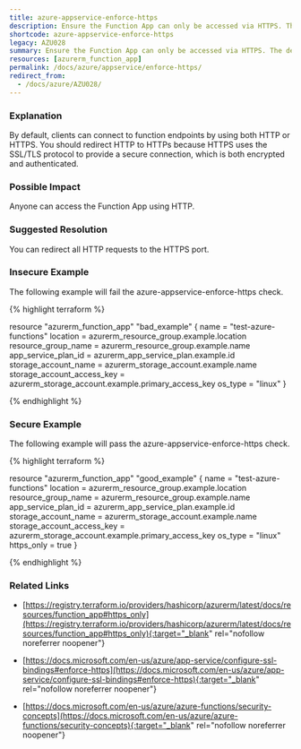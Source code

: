 ```yaml
---
title: azure-appservice-enforce-https
description: Ensure the Function App can only be accessed via HTTPS. The default is false.
shortcode: azure-appservice-enforce-https
legacy: AZU028
summary: Ensure the Function App can only be accessed via HTTPS. The default is false. 
resources: [azurerm_function_app] 
permalink: /docs/azure/appservice/enforce-https/
redirect_from: 
  - /docs/azure/AZU028/
---
```


### Explanation


By default, clients can connect to function endpoints by using both HTTP or HTTPS. You should redirect HTTP to HTTPs because HTTPS uses the SSL/TLS protocol to provide a secure connection, which is both encrypted and authenticated.


### Possible Impact
Anyone can access the Function App using HTTP.

### Suggested Resolution
You can redirect all HTTP requests to the HTTPS port.


### Insecure Example

The following example will fail the azure-appservice-enforce-https check.

{% highlight terraform %}

resource "azurerm_function_app" "bad_example" {
  name                       = "test-azure-functions"
  location                   = azurerm_resource_group.example.location
  resource_group_name        = azurerm_resource_group.example.name
  app_service_plan_id        = azurerm_app_service_plan.example.id
  storage_account_name       = azurerm_storage_account.example.name
  storage_account_access_key = azurerm_storage_account.example.primary_access_key
  os_type                    = "linux"
}

{% endhighlight %}



### Secure Example

The following example will pass the azure-appservice-enforce-https check.

{% highlight terraform %}

resource "azurerm_function_app" "good_example" {
  name                       = "test-azure-functions"
  location                   = azurerm_resource_group.example.location
  resource_group_name        = azurerm_resource_group.example.name
  app_service_plan_id        = azurerm_app_service_plan.example.id
  storage_account_name       = azurerm_storage_account.example.name
  storage_account_access_key = azurerm_storage_account.example.primary_access_key
  os_type                    = "linux"
  https_only                 = true
}

{% endhighlight %}



### Related Links


- [https://registry.terraform.io/providers/hashicorp/azurerm/latest/docs/resources/function_app#https_only](https://registry.terraform.io/providers/hashicorp/azurerm/latest/docs/resources/function_app#https_only){:target="_blank" rel="nofollow noreferrer noopener"}

- [https://docs.microsoft.com/en-us/azure/app-service/configure-ssl-bindings#enforce-https](https://docs.microsoft.com/en-us/azure/app-service/configure-ssl-bindings#enforce-https){:target="_blank" rel="nofollow noreferrer noopener"}

- [https://docs.microsoft.com/en-us/azure/azure-functions/security-concepts](https://docs.microsoft.com/en-us/azure/azure-functions/security-concepts){:target="_blank" rel="nofollow noreferrer noopener"}


